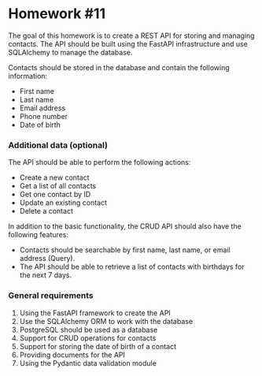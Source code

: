 # Homework #11
The goal of this homework is to create a REST API for storing and managing contacts. The API should be built using the FastAPI infrastructure and use SQLAlchemy to manage the database.

Contacts should be stored in the database and contain the following information:
- First name
- Last name
- Email address
- Phone number
- Date of birth

### Additional data (optional)
The API should be able to perform the following actions:
- Create a new contact
- Get a list of all contacts
- Get one contact by ID
- Update an existing contact
- Delete a contact

In addition to the basic functionality, the CRUD API should also have the following features:
- Contacts should be searchable by first name, last name, or email address (Query).
- The API should be able to retrieve a list of contacts with birthdays for the next 7 days.

### General requirements
1. Using the FastAPI framework to create the API
2. Use the SQLAlchemy ORM to work with the database 
3. PostgreSQL should be used as a database 
4. Support for CRUD operations for contacts 
5. Support for storing the date of birth of a contact 
6. Providing documents for the API 
7. Using the Pydantic data validation module
